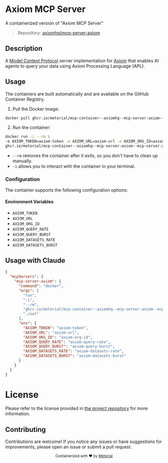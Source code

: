 
# Axiom MCP Server

A containerized version of "Axiom MCP Server"

> Repository: [axiomhq/mcp-server-axiom](https://github.com/axiomhq/mcp-server-axiom)

## Description

A [Model Context Protocol](https://modelcontextprotocol.io/) server implementation for [Axiom](https://axiom.co) that enables AI agents to query your data using Axiom Processing Language (APL).


## Usage

The containers are built automatically and are available on the GitHub Container Registry.

1. Pull the Docker image:

```bash
docker pull ghcr.io/metorial/mcp-container--axiomhq--mcp-server-axiom--mcp-server-axiom
```

2. Run the container:

```bash
docker run -i --rm \ 
-e AXIOM_TOKEN=axiom-token -e AXIOM_URL=axiom-url -e AXIOM_ORG_ID=axiom-org-id -e AXIOM_QUERY_RATE=axiom-query-rate -e AXIOM_QUERY_BURST=axiom-query-burst -e AXIOM_DATASETS_RATE=axiom-datasets-rate -e AXIOM_DATASETS_BURST=axiom-datasets-burst \
ghcr.io/metorial/mcp-container--axiomhq--mcp-server-axiom--mcp-server-axiom  "./out"
```

- `--rm` removes the container after it exits, so you don't have to clean up manually.
- `-i` allows you to interact with the container in your terminal.



### Configuration

The container supports the following configuration options:




#### Environment Variables

- `AXIOM_TOKEN`
- `AXIOM_URL`
- `AXIOM_ORG_ID`
- `AXIOM_QUERY_RATE`
- `AXIOM_QUERY_BURST`
- `AXIOM_DATASETS_RATE`
- `AXIOM_DATASETS_BURST`




## Usage with Claude

```json
{
  "mcpServers": {
    "mcp-server-axiom": {
      "command": "docker",
      "args": [
        "run",
        "-i",
        "--rm",
        "ghcr.io/metorial/mcp-container--axiomhq--mcp-server-axiom--mcp-server-axiom",
        "./out"
      ],
      "env": {
        "AXIOM_TOKEN": "axiom-token",
        "AXIOM_URL": "axiom-url",
        "AXIOM_ORG_ID": "axiom-org-id",
        "AXIOM_QUERY_RATE": "axiom-query-rate",
        "AXIOM_QUERY_BURST": "axiom-query-burst",
        "AXIOM_DATASETS_RATE": "axiom-datasets-rate",
        "AXIOM_DATASETS_BURST": "axiom-datasets-burst"
      }
    }
  }
}
```

# License

Please refer to the license provided in [the project repository](https://github.com/axiomhq/mcp-server-axiom) for more information.

## Contributing

Contributions are welcome! If you notice any issues or have suggestions for improvements, please open an issue or submit a pull request.

<div align="center">
  <sub>Containerized with ❤️ by <a href="https://metorial.com">Metorial</a></sub>
</div>
  